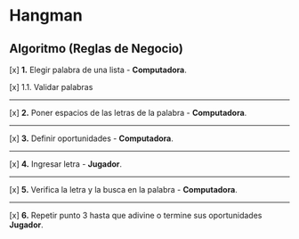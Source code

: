 # Hangman

## Algoritmo (Reglas de Negocio)

[x] **1.** Elegir palabra de una lista - **Computadora**.

[x] 1.1. Validar palabras

---
[x] **2.** Poner espacios de las letras de la palabra - **Computadora**.

---
[x] **3.** Definir oportunidades - **Computadora**.

---
[x] **4.** Ingresar letra - **Jugador**.

---
[x] **5.** Verifica la letra y la busca en la palabra - **Computadora**.

---
[x] **6.** Repetir punto 3 hasta que adivine o termine sus oportunidades **Jugador**.

